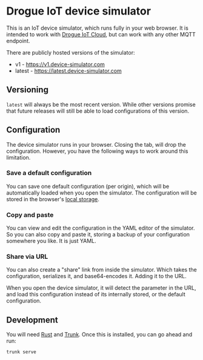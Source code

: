 # Drogue IoT device simulator

This is an IoT device simulator, which runs fully in your web browser. It is intended to work with
[Drogue IoT Cloud](https://github.com/drogue-iot/drogue-cloud), but can work with any other MQTT endpoint.

There are publicly hosted versions of the simulator:

* v1 - https://v1.device-simulator.com
* latest - https://latest.device-simulator.com

## Versioning

`latest` will always be the most recent version. While other versions promise that future releases will still be able to load configurations of this version.

## Configuration

The device simulator runs in your browser. Closing the tab, will drop the configuration. However, you have the following ways to work around this limitation.

### Save a default configuration

You can save one default configuration (per origin), which will be automatically loaded when you open the simulator. The configuration will be stored in the browser's [local storage](https://developer.mozilla.org/en-US/docs/Web/API/Web_Storage_API).

### Copy and paste

You can view and edit the configuration in the YAML editor of the simulator. So you can also copy and paste it, storing a backup of your configuration somewhere you like. It is just YAML.

### Share via URL

You can also create a "share" link from inside the simulator. Which takes the configuration, serializes it, and
base64-encodes it. Adding it to the URL.

When you open the device simulator, it will detect the parameter in the URL, and load this configuration instead of its internally stored, or the default configuration.

## Development

You will need [Rust](https://www.rust-lang.org/) and [Trunk](https://trunkrs.dev/). Once this is installed, you can go
ahead and run:

```shell
trunk serve
```
